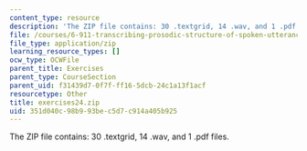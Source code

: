 ```yaml
---
content_type: resource
description: 'The ZIP file contains: 30 .textgrid, 14 .wav, and 1 .pdf files.'
file: /courses/6-911-transcribing-prosodic-structure-of-spoken-utterances-with-tobi-january-iap-2006/351d040c98b993bec5d7c914a405b925_exercises24.zip
file_type: application/zip
learning_resource_types: []
ocw_type: OCWFile
parent_title: Exercises
parent_type: CourseSection
parent_uid: f31439d7-0f7f-ff16-5dcb-24c1a13f1acf
resourcetype: Other
title: exercises24.zip
uid: 351d040c-98b9-93be-c5d7-c914a405b925
---
```

The ZIP file contains: 30 .textgrid, 14 .wav, and 1 .pdf files.

